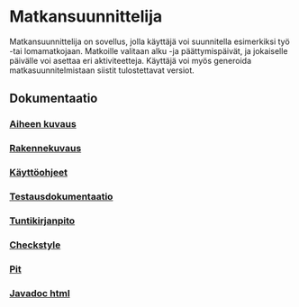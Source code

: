 # Matkansuunnittelija
Matkansuunnittelija on sovellus, jolla käyttäjä voi suunnitella esimerkiksi työ -tai lomamatkojaan. Matkoille valitaan alku -ja päättymispäivät, ja jokaiselle päivälle voi asettaa eri aktiviteetteja. Käyttäjä voi myös generoida matkasuunnitelmistaan siistit tulostettavat versiot.

## Dokumentaatio

### [Aiheen kuvaus](dokumentaatio/aiheenKuvausJaRakenne.md)

### [Rakennekuvaus](dokumentaatio/rakennekuvaus.md)

### [Käyttöohjeet](dokumentaatio/kayttoohjeet.md)

### [Testausdokumentaatio](dokumentaatio/testausdokumentaatio.md)

### [Tuntikirjanpito](dokumentaatio/tuntikirjanpito.md)

### [Checkstyle](https://htmlpreview.github.io/?https://github.com/Samppaa/Matkansuunnittelija/blob/master/dokumentaatio/checkstyle/checkstyle.html)

### [Pit](https://htmlpreview.github.io/?https://github.com/Samppaa/Matkansuunnittelija/blob/master/dokumentaatio/pit/index.html)

### [Javadoc html](https://htmlpreview.github.io/?https://github.com/Samppaa/Matkansuunnittelija/blob/master/dokumentaatio/javadoc/index.html)
